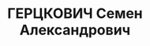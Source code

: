 ---
title: ГЕРЦКОВИЧ Семен Александрович
description: народився 1896 у м. Одеса Одеського пов. Херсонської губ. Єврей, з робітників,
  освіта початкова, у 1920—1937 рр. член ВКП(б). Проживав у Харкові. Завідувач Харківського
  міськвнуторгу, директор заводу Харчоторгу. Заарештований _17.09.1937_ р. як член
  антирад. терористичної організації правих (статті 54-11, 54-8 КК УРСР) і військовою
  колегією Верховного Суду СРСР _05.12.1937_ р. (статті 54-7, 54-8, 54-11 КК УРСР)
  засуджений до розстрілу з конфіскацією майна. Розстріляний _06.12.1937_ р. у Харкові.
  Реабілітований _13.05.1958_ р.
---